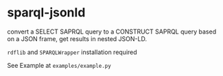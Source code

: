 # sparql-jsonld


convert a SELECT SAPRQL query to a CONSTRUCT SAPRQL query based on a JSON frame, get results in nested JSON-LD.

`rdflib` and `SPARQLWrapper` installation required

See Example at `examples/example.py`